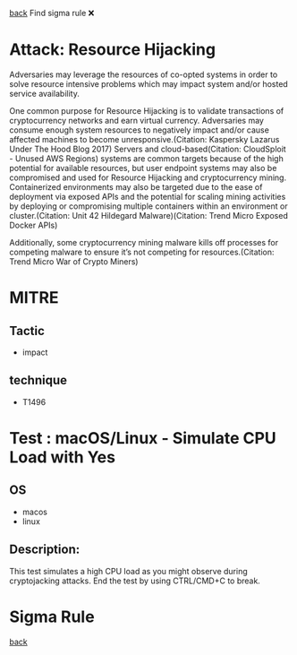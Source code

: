 
[back](../index.md)
Find sigma rule :x: 

# Attack: Resource Hijacking 

Adversaries may leverage the resources of co-opted systems in order to solve resource intensive problems which may impact system and/or hosted service availability. 

One common purpose for Resource Hijacking is to validate transactions of cryptocurrency networks and earn virtual currency. Adversaries may consume enough system resources to negatively impact and/or cause affected machines to become unresponsive.(Citation: Kaspersky Lazarus Under The Hood Blog 2017) Servers and cloud-based(Citation: CloudSploit - Unused AWS Regions) systems are common targets because of the high potential for available resources, but user endpoint systems may also be compromised and used for Resource Hijacking and cryptocurrency mining. Containerized environments may also be targeted due to the ease of deployment via exposed APIs and the potential for scaling mining activities by deploying or compromising multiple containers within an environment or cluster.(Citation: Unit 42 Hildegard Malware)(Citation: Trend Micro Exposed Docker APIs)

Additionally, some cryptocurrency mining malware kills off processes for competing malware to ensure it’s not competing for resources.(Citation: Trend Micro War of Crypto Miners)

# MITRE
## Tactic
  - impact


## technique
  - T1496


# Test : macOS/Linux - Simulate CPU Load with Yes
## OS
  - macos
  - linux


## Description:
This test simulates a high CPU load as you might observe during cryptojacking attacks.
End the test by using CTRL/CMD+C to break.


# Sigma Rule


[back](../index.md)

